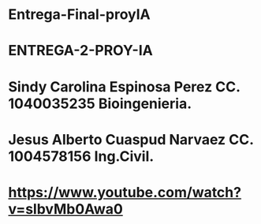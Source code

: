 # Entrega-Final-proyIA
# ENTREGA-2-PROY-IA

# Sindy Carolina Espinosa Perez CC. 1040035235 Bioingenieria.

# Jesus Alberto Cuaspud Narvaez CC. 1004578156 Ing.Civil.


# https://www.youtube.com/watch?v=slbvMb0Awa0
